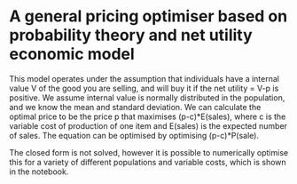 # A general pricing optimiser based on probability theory and net utility economic model

This model operates under the assumption that individuals have a internal value V of the good you are selling, and will buy it if the net utility = V-p is positive.
We assume internal value is normally distributed in the population, and we know the mean and standard deviation.
We can calculate the optimal price to be the price p that maximises (p-c)*E(sales), where c is the variable cost of production of one item and E(sales) is the expected number of sales.
The equation can be optimised by optimising (p-c)*P(sale).

The closed form is not solved, however it is possible to numerically optimise this for a variety of different populations and variable costs, which is shown in the notebook.
